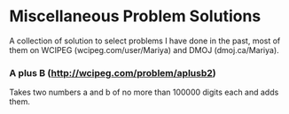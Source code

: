 # Miscellaneous Problem Solutions
A collection of solution to select problems I have done in the past, most of them on WCIPEG (wcipeg.com/user/Mariya) and DMOJ (dmoj.ca/Mariya).


### A plus B (http://wcipeg.com/problem/aplusb2)
Takes two numbers a and b of no more than 100000 digits each and adds them.

